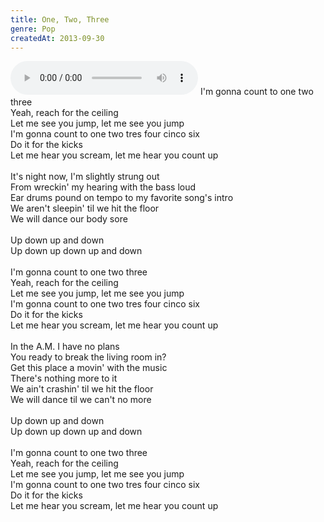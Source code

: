 ```yaml
---
title: One, Two, Three
genre: Pop
createdAt: 2013-09-30
---
```

<audio controls class="mb-6">
  <source src="/songs/One, Two, Three.mp3" type="audio/mpeg">
</audio>
I'm gonna count to one two three<br>
Yeah, reach for the ceiling<br>
Let me see you jump, let me see you jump<br>
I'm gonna count to one two tres four cinco six<br>
Do it for the kicks<br>
Let me hear you scream, let me hear you count up<br>
<br>
It's night now, I'm slightly strung out<br>
From wreckin' my hearing with the bass loud<br>
Ear drums pound on tempo to my favorite song's intro<br>
We aren't sleepin' til we hit the floor<br>
We will dance our body sore<br>
<br>
Up down up and down<br>
Up down up down up and down<br>
<br>
I'm gonna count to one two three<br>
Yeah, reach for the ceiling<br>
Let me see you jump, let me see you jump<br>
I'm gonna count to one two tres four cinco six<br>
Do it for the kicks<br>
Let me hear you scream, let me hear you count up<br>
<br>
In the A.M. I have no plans<br>
You ready to break the living room in?<br>
Get this place a movin' with the music<br>
There's nothing more to it<br>
We ain't crashin' til we hit the floor<br>
We will dance til we can't no more<br>
<br>
Up down up and down<br>
Up down up down up and down<br>
<br>
I'm gonna count to one two three<br>
Yeah, reach for the ceiling<br>
Let me see you jump, let me see you jump<br>
I'm gonna count to one two tres four cinco six<br>
Do it for the kicks<br>
Let me hear you scream, let me hear you count up
